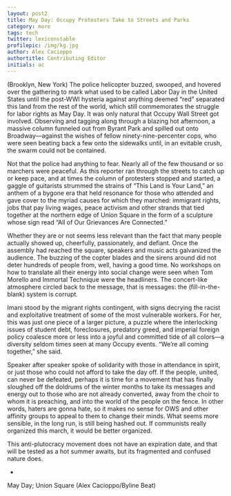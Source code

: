 ```yaml
---
layout: post2
title: May Day: Occupy Protesters Take to Streets and Parks
category: more
tags: tech
twitter: lexiconstable
profilepic: /img/kg.jpg
author: Alex Cacioppo
authortitle: Contributing Editor
initials: ac
---
```



(Brooklyn, New York) The police helicopter buzzed, swooped, and hovered over the gathering to mark what used to be called Labor Day in the United States until the post-WWI hysteria against anything deemed “red” separated this land from the rest of the world, which still commemorates the struggle for labor rights as May Day. It was only natural that Occupy Wall Street got involved. Observing and tagging along through a blazing hot afternoon, a massive column funneled out from Byrant Park and spilled out onto Broadway—against the wishes of fellow ninety-nine-percenter cops, who were seen beating back a few onto the sidewalks until, in an evitable crush, the swarm could not be contained.

Not that the police had anything to fear. Nearly all of the few thousand or so marchers were peaceful. As this reporter ran through the streets to catch up or keep pace, and at times the column of protesters stopped and started, a gaggle of guitarists strummed the strains of “This Land is Your Land,” an anthem of a bygone era that held resonance for those who attended and gave cover to the myriad causes for which they marched: immigrant rights, jobs that pay living wages, peace activism and other strands that tied together at the northern edge of Union Square in the form of a sculpture whose sign read “All of Our Grievances Are Connected.”

Whether they are or not seems less relevant than the fact that many people actually showed up, cheerfully, passionately, and defiant. Once the assembly had reached the square, speakers and music acts galvanized the audience. The buzzing of the copter blades and the sirens around did not deter hundreds of people from, well, having a good time. No workshops on how to translate all their energy into social change were seen when Tom Morello and Immortal Technique were the headliners. The concert-like atmosphere circled back to the message, that is messages: the (fill-in-the-blank) system is corrupt.

Imani stood by the migrant rights contingent, with signs decrying the racist and exploitative treatment of some of the most vulnerable workers. For her, this was just one piece of a larger picture, a puzzle where the interlocking issues of student debt, foreclosures, predatory greed, and imperial foreign policy coalesce more or less into a joyful and committed tide of all colors—a diversity seldom times seen at many Occupy events. “We’re all coming together,” she said.

Speaker after speaker spoke of solidarity with those in attendance in spirit, or just those who could not afford to take the day off. If the people, united, can never be defeated, perhaps it is time for a movement that has finally sloughed off the doldrums of the winter months to take its messages and energy out to those who are not already converted, away from the choir to whom it is preaching, and into the world of the people on the fence. In other words, haters are gonna hate, so it makes no sense for OWS and other affinity groups to appeal to them to change their minds. What seems more sensible, in the long run, is still being hashed out. If communists really organized this march, it would be better organized.

This anti-plutocracy movement does not have an expiration date, and that will be tested as a hot summer awaits, but its fragmented and confused nature does.

-

May Day; Union Square (Alex Cacioppo/Byline Beat)



